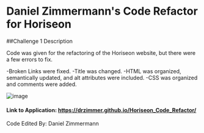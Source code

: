 # Daniel Zimmermann's Code Refactor for Horiseon

##Challenge 1 Description

Code was given for the refactoring of the Horiseon website, but there were a few errors to fix.

-Broken Links were fixed.
-Title was changed.
-HTML was organized, semantically updated, and alt attributes were included.
-CSS was organized and comments were added.


![image](https://user-images.githubusercontent.com/91150259/144637611-43cc5c83-be73-49ba-bee8-f7fbfde4d332.png)


#### Link to Application: https://drzimmer.github.io/Horiseon_Code_Refactor/

Code Edited By: Daniel Zimmermann

